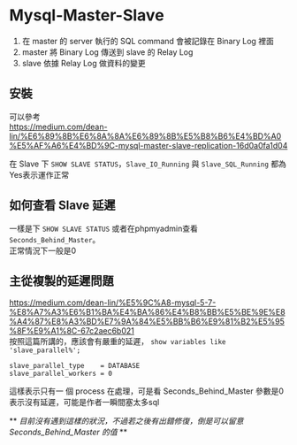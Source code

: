 # Mysql-Master-Slave
1. 在 master 的 server 執行的 SQL command 會被記錄在 Binary Log 裡面
2. master 將 Binary Log 傳送到 slave 的 Relay Log
3. slave 依據 Relay Log 做資料的變更

## 安裝
可以參考  
https://medium.com/dean-lin/%E6%89%8B%E6%8A%8A%E6%89%8B%E5%B8%B6%E4%BD%A0%E5%AF%A6%E4%BD%9C-mysql-master-slave-replication-16d0a0fa1d04

在 Slave 下 `SHOW SLAVE STATUS`，`Slave_IO_Running` 與 `Slave_SQL_Running` 都為 Yes表示運作正常

如何查看 Slave 延遲
--------
一樣是下 `SHOW SLAVE STATUS` 或者在phpmyadmin查看 `Seconds_Behind_Master`。  
正常情況下一般是0

主從複製的延遲問題
--------
https://medium.com/dean-lin/%E5%9C%A8-mysql-5-7-%E8%A7%A3%E6%B1%BA%E4%BA%86%E4%B8%BB%E5%BE%9E%E8%A4%87%E8%A3%BD%E7%9A%84%E5%BB%B6%E9%81%B2%E5%95%8F%E9%A1%8C-67c2aec6b021  
按照這篇所講的，應該會有嚴重的延遲，
`show variables like 'slave_parallel%';`
```
slave_parallel_type    = DATABASE
slave_parallel_workers = 0
```
這樣表示只有一 個 process 在處理，可是看 Seconds_Behind_Master 參數是0表示沒有延遲，可能是作者一瞬間塞太多sql

** _目前沒有遇到這樣的狀況，不過若之後有出錯修復，倒是可以留意 Seconds_Behind_Master 的值_ **

